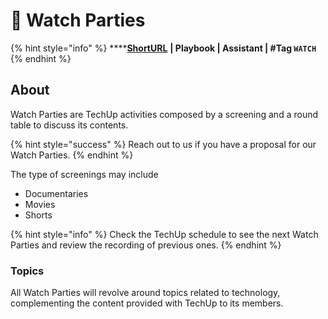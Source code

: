 # 🎥 Watch Parties

{% hint style="info" %}
****[**ShortURL**](https://tiof.click/TUWPs) **| Playbook | Assistant | #Tag `WATCH`**
{% endhint %}

## About

Watch Parties are TechUp activities composed by a screening and a round table to discuss its contents.

{% hint style="success" %}
Reach out to us if you have a proposal for our Watch Parties.
{% endhint %}

The type of screenings may include

* Documentaries
* Movies
* Shorts

{% hint style="info" %}
Check the TechUp schedule to see the next Watch Parties and review the recording of previous ones.
{% endhint %}

### Topics

All Watch Parties will revolve around topics related to technology, complementing the content provided with TechUp to its members.
